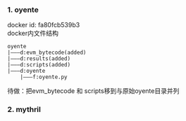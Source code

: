 ### 1. **oyente**
docker id: fa80fcb539b3     
docker内文件结构
```
oyente
|———d:evm_bytecode(added)
|———d:results(added)
|———d:scripts(added)
|———d:oyente
    |———f:oyente.py
```
待做：把evm_bytecode 和 scripts移到与原始oyente目录并列

### 2. **mythril**
